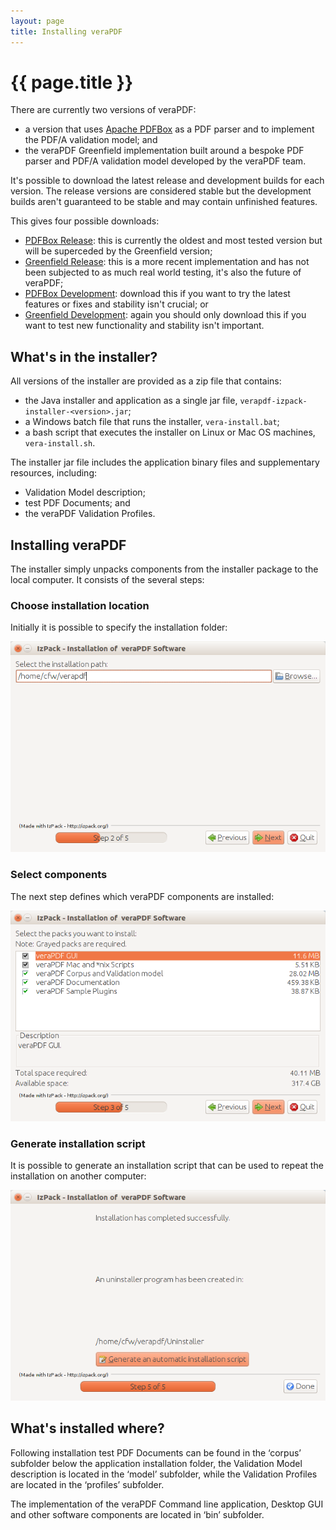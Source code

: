 ```yaml
---
layout: page
title: Installing veraPDF
---
```


{{ page.title }}
================
There are currently two versions of veraPDF:

- a version that uses [Apache PDFBox](https://pdfbox.apache.org/) as a PDF
  parser and to implement the PDF/A validation model; and
- the veraPDF Greenfield implementation built around a bespoke PDF parser and
  PDF/A validation model developed by the veraPDF team.

It's possible to download the latest release and development builds for each
version. The release versions are considered stable but the development builds
aren't guaranteed to be stable and may contain unfinished features.

This gives four possible downloads:

- [PDFBox Release](http://downloads.verapdf.org/rel/verapdf-installer.zip):
  this is currently the oldest and most tested version but will be superceded
  by the Greenfield version;
- [Greenfield Release](http://downloads.verapdf.org/gf/verapdf-gf-installer.zip):
  this is a more recent implementation and has not been subjected to as much
  real world testing, it's also the future of veraPDF;
- [PDFBox Development](http://downloads.verapdf.org/dev/verapdf-installer.zip):
  download this if you want to try the latest features or fixes and stability
  isn't crucial; or
- [Greenfield Development](http://downloads.verapdf.org/dev/verapdf-gf-installer.zip):
  again you should only download this if you want to test new functionality and
  stability isn't important.

What's in the installer?
------------------------
All versions of the installer are provided as a zip file that contains:

- the Java installer and application as a single jar file,
  `verapdf-izpack-installer-<version>.jar`;
- a Windows batch file that runs the installer, `vera-install.bat`;
- a bash script that executes the installer on Linux or Mac OS machines,
  `vera-install.sh`.

The installer jar file includes the application binary files and supplementary
resources, including:

- Validation Model description;
- test PDF Documents; and
- the veraPDF Validation Profiles.

Installing veraPDF
------------------
The installer simply unpacks components from the installer package to the local
computer. It consists of the several steps:

### Choose installation location
Initially it is possible to specify the installation folder:

![veraPDF Installer folder selection screen](/images/installer/screen2.png "veraPDF installer screen 2")

### Select components
The next step defines which veraPDF components are installed:

![veraPDF Installer pack selection screen](/images/installer/screen3.png "veraPDF installer screen 3")

### Generate installation script
It is possible to generate an installation script that can be used to repeat
the installation on another computer:

![veraPDF Installer script screen](/images/installer/screen5.png "veraPDF installer screen 5")

What's installed where?
-----------------------
Following installation test PDF Documents can be found in the ‘corpus’ subfolder
below the application installation folder, the Validation Model description is
located in the ‘model’ subfolder, while the Validation Profiles are located in
the ‘profiles’ subfolder.

The implementation of the veraPDF Command line application, Desktop GUI and
other software components are located in ‘bin’ subfolder.
